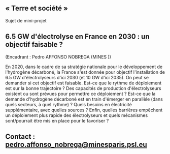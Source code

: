 ## « Terre et société »

Sujet de mini-projet

## 6.5 GW d\'électrolyse en France en 2030 : un objectif faisable ?

(Encadrant : Pedro AFFONSO NOBREGA (MINES ))

En 2020, dans le cadre de sa stratégie nationale pour le développement
de l'hydrogène décarboné, la France s\'est donnée pour objectif
l\'installation de 6.5 GW d\'électrolyseurs d\'ici 2030 (et 10 GW d\'ici
2035). On peut se demander si cet objectif est faisable. Est-ce que le
rythme de déploiement est sur la bonne trajectoire ? Des capacités de
production d\'électrolyseurs existent ou sont prévues pour permettre ce
déploiement ? Est-ce que la demande d\'hydrogène décarboné est en train
d\'émerger en parallèle (dans quels secteurs, à quel rythme) ? Quels
besoins en électricité supplémentaire, avec quelles sources ? Enfin,
quelles barrières empêchent un déploiement plus rapide des
électrolyseurs et quels mécanismes sont/pourrait être mis en place pour
le favoriser ?

## Contact : pedro.affonso_nobrega@minesparis.psl.eu
